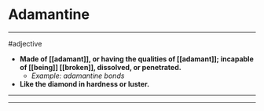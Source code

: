 # Adamantine
---
#adjective
- **Made of [[adamant]], or having the qualities of [[adamant]]; incapable of [[being]] [[broken]], dissolved, or penetrated.**
	- _Example: adamantine bonds_
- **Like the diamond in hardness or luster.**
---
---
